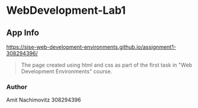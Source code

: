 # WebDevelopment-Lab1

## App Info

https://sise-web-development-environments.github.io/assignment1-308294396/

> The page created using html and css as part of the first task in "Web Development Environments" course.

### Author

Amit Nachimovitz
308294396
